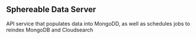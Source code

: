 ## Sphereable Data Server

API service that populates data into MongoDD, as well as schedules jobs to reindex MongoDB and Cloudsearch
